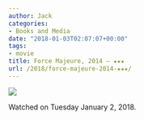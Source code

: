 ```yaml
---
author: Jack
categories:
- Books and Media
date: "2018-01-03T02:07:07+00:00"
tags:
- movie
title: Force Majeure, 2014 – ★★★
url: /2018/force-majeure-2014-★★★/
---
```

![][1]

Watched on Tuesday January 2, 2018.

 [1]: https://a.ltrbxd.com/resized/sm/upload/3e/zo/pi/15/rGMtc9AtZsnWSSL5VnLaGvx1PI6-0-150-0-225-crop.jpg?k=a3b040f628